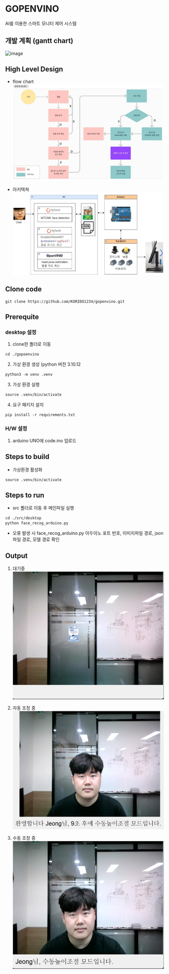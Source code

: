 # GOPENVINO
AI를 이용한 스마트 모니터 제어 시스템

## 개발 계획 (gantt chart)
![image](https://github.com/KORIDO1234/gopenvino/assets/163944814/e454eda1-6352-4a7b-809d-7e9db79846fb)


## High Level Design
* flow chart
![poster](./flowchart.jpg)

* 아키텍쳐
![poster](./architecture.png)

## Clone code
```
git clone https://github.com/KORIDO1234/gopenvino.git
```

## Prerequite

### desktop 설정
1. clone한 폴더로 이동
```
cd ./gopoenvino
```
2. 가상 환경 생성 (python 버전 3.10.12
```
python3 -m venv .venv
```
3. 가상 환경 실행
```
source .venv/bin/activate
```
4. 요구 패키지 설치
```
pip install -r requirements.txt
```

### H/W 설정
1. arduino UNO에 code.ino 업로드

## Steps to build
* 가상환경 활성화
```
source .venv/bin/activate
```

## Steps to run
* src 폴더로 이동 후 메인파일 실행
```
cd ./src/desktop
python face_recog_arduino.py
```
* 오류 발생 시 face_recog_arduino.py 아두이노 포트 번호, 이미지파일 경로, json파일 경로, 모델 경로 확인
## Output
1. 대기중
![poster](./output1.png)

2. 자동 조정 중
![poster](./output2.png)

3. 수동 조정 중
![poster](./output3.png)
